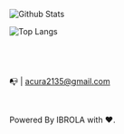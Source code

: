  #

<br>

![Github Stats](https://github-readme-stats-ibrola.vercel.app/api?username=IBROLA&count_private=true&include_all_commits=true")

![Top Langs](https://github-readme-stats.vercel.app/api/top-langs/?username=IBROLA&layout=compact)

#

<br>
 
📭 | acura2135@gmail.com

<br>

Powered By IBROLA with ❤️.

#
